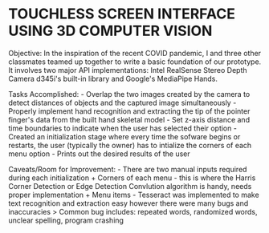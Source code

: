 # TOUCHLESS SCREEN INTERFACE USING 3D COMPUTER VISION #


Objective: In the inspiration of the recent COVID pandemic, I and three other classmates teamed up together
	   to write a basic foundation of our prototype. It involves two major API implementations: Intel 
	   RealSense Stereo Depth Camera d345i's built-in library and Google's MediaPipe Hands. 

Tasks Accomplished:
	- Overlap the two images created by the camera to detect distances of objects and the captured image simultaneously
	- Properly implement hand recognition and extracting the tip of the pointer finger's data from the built hand skeletal model
   	- Set z-axis distance and time boundaries to indicate when the user has selected their option
   	- Created an initialization stage where every time the sofware begins or restarts, the user (typically the owner) has to intialize the corners of each menu option
    	- Prints out the desired results of the user

Caveats/Room for Improvement:
	- There are two manual inputs required during each initialization
		+ Corners of each menu - this is where the Harris Corner Detection or Edge Detection Convlution algorithm is handy, needs proper implementation
		+ Menu items - Tesseract was implemented to make text recognition and extraction easy however there were many bugs and inaccuracies
			> Common bug includes: repeated words, randomized words, unclear spelling, program crashing 
